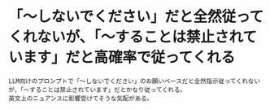 # 「～しないでください」だと全然従ってくれないが、「～することは禁止されています」だと高確率で従ってくれる
```
LLM向けのプロンプトで「～しないでください」のお願いベースだと全然指示従ってくれないが、「～することは禁止されています」だとかなり従ってくれる。
英文上のニュアンスに影響受けてそうな気配がある。
```

